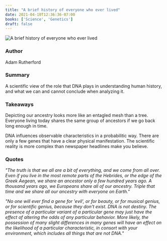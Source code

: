 ```yaml
---
title: "A brief history of everyone who ever lived"
date: 2021-04-10T12:36:36-07:00
books: ['Science', 'Genetics']
draft: false 
---
```


![A brief history of everyone who ever lived](/notes/book_cover_brief_history_everyone.jpg)

### Author

Adam Rutherford

### Summary

A scientific view of the role that DNA plays in understanding human history, and what we can and cannot conclude when analyzing it.

### Takeaways 

Depicting our ancestry looks more like an entagled mesh than a tree. Everyone living today shares the same group of ancestors if we go back long enough in time.

DNA influences observable characteristics in a probabilitic way. There are only a few genes that have a clear physical manifestation. The scientific reality is more complex than newspaper headlines make you believe.

### Quotes

*"The truth is that we all are a bit of everything, and we come from all over. Even if you live in the most remote parts of the Hebrides, or the edge of the Greek Aegean, we share an ancestor only a few hundred years ago. A thousand years ago, we Europeans share all of our ancestry. Triple that time and we share all our ancestry with everyone on Earth."*

*"No one will ever find a gene for 'evil', or for beauty, or for musical genius, or for scientific genius, because they don't exist. DNA is not destiny. The presence of a particular variant of a particular gene may just have the effect of altering the odds of any particular behavior. More likely, the possession of many slight differences in many genes will have an effect on the likelihood of a particular characteristic, in consort with your environment, which includes all things that are not DNA."*

